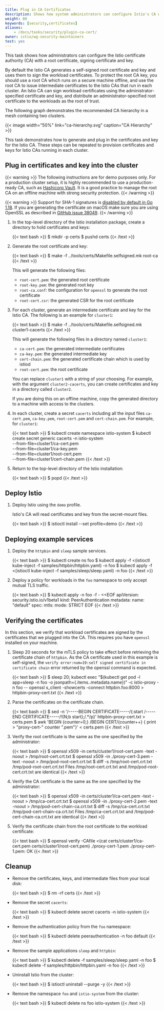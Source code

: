 ```yaml
---
title: Plug in CA Certificates
description: Shows how system administrators can configure Istio's CA with a root certificate, signing certificate and key.
weight: 80
keywords: [security,certificates]
aliases:
    - /docs/tasks/security/plugin-ca-cert/
owner: istio/wg-security-maintainers
test: yes
---
```


This task shows how administrators can configure the Istio certificate authority (CA) with a root certificate,
signing certificate and key.

By default the Istio CA generates a self-signed root certificate and key and uses them to sign the workload certificates.
To protect the root CA key, you should use a root CA which runs on a secure machine offline,
and use the root CA to issue intermediate certificates to the Istio CAs that run in each cluster.
An Istio CA can sign workload certificates using the administrator-specified certificate and key, and distribute an
administrator-specified root certificate to the workloads as the root of trust.

The following graph demonstrates the recommended CA hierarchy in a mesh containing two clusters.

{{< image width="50%"
    link="ca-hierarchy.svg"
    caption="CA Hierarchy"
    >}}

This task demonstrates how to generate and plug in the certificates and key for the Istio CA. These steps can be repeated
to provision certificates and keys for Istio CAs running in each cluster.

## Plug in certificates and key into the cluster

{{< warning >}}
The following instructions are for demo purposes only.
For a production cluster setup, it is highly recommended to use a production-ready CA, such as
[Hashicorp Vault](https://www.hashicorp.com/products/vault).
It is a good practice to manage the root CA on an offline machine with strong
security protection.
{{< /warning >}}

{{< warning >}}
Support for SHA-1 signatures is [disabled by default in Go 1.18](https://github.com/golang/go/issues/41682). If you are generating the certificate on macOS make sure you are using OpenSSL as described in [GitHub issue 38049](https://github.com/istio/istio/issues/38049).
{{< /warning >}}

1.  In the top-level directory of the Istio installation package, create a directory to hold certificates and keys:

    {{< text bash >}}
    $ mkdir -p certs
    $ pushd certs
    {{< /text >}}

1.  Generate the root certificate and key:

    {{< text bash >}}
    $ make -f ../tools/certs/Makefile.selfsigned.mk root-ca
    {{< /text >}}

    This will generate the following files:

    * `root-cert.pem`: the generated root certificate
    * `root-key.pem`: the generated root key
    * `root-ca.conf`: the configuration for `openssl` to generate the root certificate
    * `root-cert.csr`: the generated CSR for the root certificate

1.  For each cluster, generate an intermediate certificate and key for the Istio CA.
    The following is an example for `cluster1`:

    {{< text bash >}}
    $ make -f ../tools/certs/Makefile.selfsigned.mk cluster1-cacerts
    {{< /text >}}

    This will generate the following files in a directory named `cluster1`:

    * `ca-cert.pem`: the generated intermediate certificates
    * `ca-key.pem`: the generated intermediate key
    * `cert-chain.pem`: the generated certificate chain which is used by istiod
    * `root-cert.pem`: the root certificate

    You can replace `cluster1` with a string of your choosing. For example, with the argument `cluster2-cacerts`,
    you can create certificates and key in a directory called `cluster2`.

    If you are doing this on an offline machine, copy the generated directory to a machine with access to the
    clusters.

1.  In each cluster, create a secret `cacerts` including all the input files `ca-cert.pem`, `ca-key.pem`,
    `root-cert.pem` and `cert-chain.pem`. For example, for `cluster1`:

    {{< text bash >}}
    $ kubectl create namespace istio-system
    $ kubectl create secret generic cacerts -n istio-system \
          --from-file=cluster1/ca-cert.pem \
          --from-file=cluster1/ca-key.pem \
          --from-file=cluster1/root-cert.pem \
          --from-file=cluster1/cert-chain.pem
    {{< /text >}}

1.  Return to the top-level directory of the Istio installation:

    {{< text bash >}}
    $ popd
    {{< /text >}}

## Deploy Istio

1.  Deploy Istio using the `demo` profile.

    Istio's CA will read certificates and key from the secret-mount files.

    {{< text bash >}}
    $ istioctl install --set profile=demo
    {{< /text >}}

## Deploying example services

1. Deploy the `httpbin` and `sleep` sample services.

    {{< text bash >}}
    $ kubectl create ns foo
    $ kubectl apply -f <(istioctl kube-inject -f samples/httpbin/httpbin.yaml) -n foo
    $ kubectl apply -f <(istioctl kube-inject -f samples/sleep/sleep.yaml) -n foo
    {{< /text >}}

1. Deploy a policy for workloads in the `foo` namespace to only accept mutual TLS traffic.

    {{< text bash >}}
    $ kubectl apply -n foo -f - <<EOF
    apiVersion: security.istio.io/v1beta1
    kind: PeerAuthentication
    metadata:
      name: "default"
    spec:
      mtls:
        mode: STRICT
    EOF
    {{< /text >}}

## Verifying the certificates

In this section, we verify that workload certificates are signed by the certificates that we plugged into the CA.
This requires you have `openssl` installed on your machine.

1.  Sleep 20 seconds for the mTLS policy to take effect before retrieving the certificate chain
of `httpbin`. As the CA certificate used in this example is self-signed,
the `verify error:num=19:self signed certificate in certificate chain` error returned by the
openssl command is expected.

    {{< text bash >}}
    $ sleep 20; kubectl exec "$(kubectl get pod -l app=sleep -n foo -o jsonpath={.items..metadata.name})" -c istio-proxy -n foo -- openssl s_client -showcerts -connect httpbin.foo:8000 > httpbin-proxy-cert.txt
    {{< /text >}}

1.  Parse the certificates on the certificate chain.

    {{< text bash >}}
    $ sed -n '/-----BEGIN CERTIFICATE-----/{:start /-----END CERTIFICATE-----/!{N;b start};/.*/p}' httpbin-proxy-cert.txt > certs.pem
    $ awk 'BEGIN {counter=0;} /BEGIN CERT/{counter++} { print > "proxy-cert-" counter ".pem"}' < certs.pem
    {{< /text >}}

1.  Verify the root certificate is the same as the one specified by the administrator:

    {{< text bash >}}
    $ openssl x509 -in certs/cluster1/root-cert.pem -text -noout > /tmp/root-cert.crt.txt
    $ openssl x509 -in ./proxy-cert-3.pem -text -noout > /tmp/pod-root-cert.crt.txt
    $ diff -s /tmp/root-cert.crt.txt /tmp/pod-root-cert.crt.txt
    Files /tmp/root-cert.crt.txt and /tmp/pod-root-cert.crt.txt are identical
    {{< /text >}}

1.  Verify the CA certificate is the same as the one specified by the administrator:

    {{< text bash >}}
    $ openssl x509 -in certs/cluster1/ca-cert.pem -text -noout > /tmp/ca-cert.crt.txt
    $ openssl x509 -in ./proxy-cert-2.pem -text -noout > /tmp/pod-cert-chain-ca.crt.txt
    $ diff -s /tmp/ca-cert.crt.txt /tmp/pod-cert-chain-ca.crt.txt
    Files /tmp/ca-cert.crt.txt and /tmp/pod-cert-chain-ca.crt.txt are identical
    {{< /text >}}

1.  Verify the certificate chain from the root certificate to the workload certificate:

    {{< text bash >}}
    $ openssl verify -CAfile <(cat certs/cluster1/ca-cert.pem certs/cluster1/root-cert.pem) ./proxy-cert-1.pem
    ./proxy-cert-1.pem: OK
    {{< /text >}}

## Cleanup

*   Remove the certificates, keys, and intermediate files from your local disk:

    {{< text bash >}}
    $ rm -rf certs
    {{< /text >}}

*   Remove the secret `cacerts`:

    {{< text bash >}}
    $ kubectl delete secret cacerts -n istio-system
    {{< /text >}}

*   Remove the authentication policy from the `foo` namespace:

    {{< text bash >}}
    $ kubectl delete peerauthentication -n foo default
    {{< /text >}}

*   Remove the sample applications `sleep` and `httpbin`:

    {{< text bash >}}
    $ kubectl delete -f samples/sleep/sleep.yaml -n foo
    $ kubectl delete -f samples/httpbin/httpbin.yaml -n foo
    {{< /text >}}

*   Uninstall Istio from the cluster:

    {{< text bash >}}
    $ istioctl uninstall --purge -y
    {{< /text >}}

*   Remove the namespace `foo` and `istio-system` from the cluster:

    {{< text bash >}}
    $ kubectl delete ns foo istio-system
    {{< /text >}}
